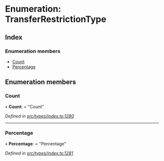 # Enumeration: TransferRestrictionType

## Index

### Enumeration members

* [Count](transferrestrictiontype.md#count)
* [Percentage](transferrestrictiontype.md#percentage)

## Enumeration members

###  Count

• **Count**: = "Count"

*Defined in [src/types/index.ts:1280](https://github.com/PolymathNetwork/polymesh-sdk/blob/38ee8078/src/types/index.ts#L1280)*

___

###  Percentage

• **Percentage**: = "Percentage"

*Defined in [src/types/index.ts:1281](https://github.com/PolymathNetwork/polymesh-sdk/blob/38ee8078/src/types/index.ts#L1281)*
